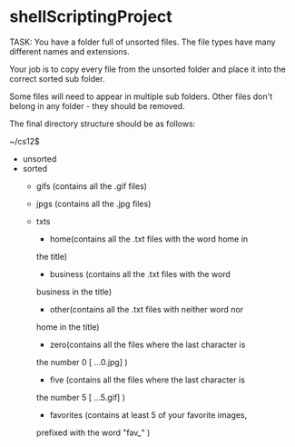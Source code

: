 # shellScriptingProject
TASK: You have a folder full of unsorted files. The file
types have many different names and extensions.

Your job is to copy every file from the unsorted
folder and place it into the correct sorted sub folder.

Some files will need to appear in multiple sub
folders. Other files don't belong in any folder - they
should be removed.

The final directory structure should be as follows:

~/cs12$
- unsorted
- sorted
    - gifs (contains all the .gif files)
    - jpgs (contains all the .jpg files)
    - txts
        - home(contains all the .txt files with the word home in

        the title)

        - business (contains all the .txt files with the word

        business in the title)

        - other(contains all the .txt files with neither word nor

        home in the title)

        - zero(contains all the files where the last character is

        the number 0 [ ...0.jpg] )

        - five (contains all the files where the last character is

        the number 5 [ ...5.gif] )

        - favorites (contains at least 5 of your favorite images,

        prefixed with the word "fav_" )
